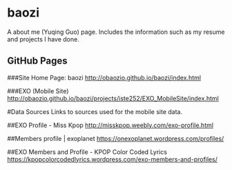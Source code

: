 # baozi
A about me (Yuqing Guo) page. Includes the information such as my resume and projects I have done.

## GitHub Pages
###Site Home Page: baozi
http://obaozio.github.io/baozi/index.html

###EXO (Mobile Site)
http://obaozio.github.io/baozi/projects/iste252/EXO_MobileSite/index.html

#Data Sources
Links to sources used for the mobile site data.

##EXO Profile - Miss Kpop
http://misskpop.weebly.com/exo-profile.html

##Members profile | exoplanet
https://onexoplanet.wordpress.com/profiles/

##EXO Members and Profile - KPOP Color Coded Lyrics
https://kpopcolorcodedlyrics.wordpress.com/exo-members-and-profiles/
